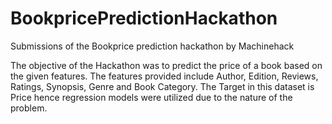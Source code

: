 # BookpricePredictionHackathon
Submissions of the Bookprice prediction hackathon by Machinehack

The objective of the Hackathon was to predict the price of a book based on the given features.
The features provided include Author, Edition, Reviews, Ratings, Synopsis, Genre and Book Category.
The Target in this dataset is Price hence regression models were utilized due to the nature of the problem. 
